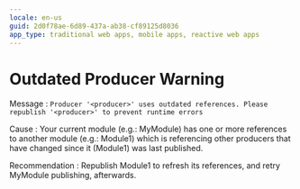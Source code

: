 ```yaml
---
locale: en-us
guid: 2d0f78ae-6d89-437a-ab38-cf89125d8036
app_type: traditional web apps, mobile apps, reactive web apps
---
```


# Outdated Producer Warning

Message
:   `Producer '<producer>' uses outdated references. Please republish '<producer>' to prevent runtime errors`

Cause
:   Your current module (e.g.: MyModule) has one or more references to another module (e.g.: Module1) which is referencing other producers that have changed since it (Module1) was last published.

Recommendation
:   Republish Module1 to refresh its references, and retry MyModule publishing, afterwards.
